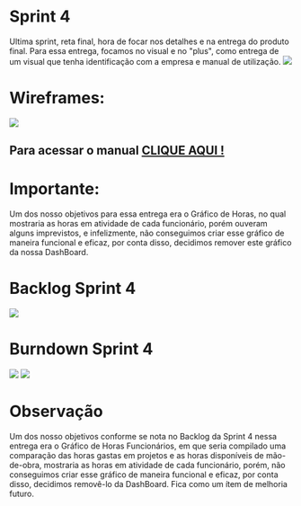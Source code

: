 # Sprint 4
Ultima sprint, reta final, hora de focar nos detalhes e na entrega do produto final. Para essa entrega, focamos no visual e no "plus", como entrega de um visual que tenha identificação com a empresa e manual de utilização.
![](https://github.com/cpusfatec/DashBoard-GSW/blob/main/SPRINT%204/GIF-PROJETO-SPRINT-4.gif)

# Wireframes:
![](https://github.com/cpusfatec/DashBoard-GSW/blob/main/SPRINT%204/QUARTO-GIF-FIGMA.gif)

## Para acessar o manual [CLIQUE AQUI !](https://github.com/cpusfatec/DashBoard-GSW/blob/main/SPRINT%204/Manual%20do%20usuário%20-%20GSW.pdf)

# Importante: 
Um dos nosso objetivos para essa entrega era o Gráfico de Horas, no qual mostraria as horas em atividade de cada funcionário, porém ouveram alguns imprevistos, e infelizmente, não conseguimos criar esse gráfico de maneira funcional e eficaz, por conta disso, decidimos remover este gráfico da nossa DashBoard.

# Backlog Sprint 4
![](https://github.com/cpusfatec/DashBoard-GSW/blob/main/SPRINT%204/bck%20sprint%204.png)

# Burndown Sprint 4
![](https://github.com/cpusfatec/DashBoard-GSW/blob/main/SPRINT%204/burn%20sprint4.png)
![](https://github.com/cpusfatec/DashBoard-GSW/blob/main/SPRINT%204/burn%20project1.png)

# Observação 
Um dos nosso objetivos conforme se nota no Backlog da Sprint 4 nessa entrega era o Gráfico de Horas Funcionários, em que seria compilado uma comparação das horas gastas em projetos e as horas disponíveis de mão-de-obra, mostraria as horas em atividade de cada funcionário, porém, não conseguimos criar esse gráfico de maneira funcional e eficaz, por conta disso, decidimos removê-lo da DashBoard. Fica como um ítem de melhoria futuro.
